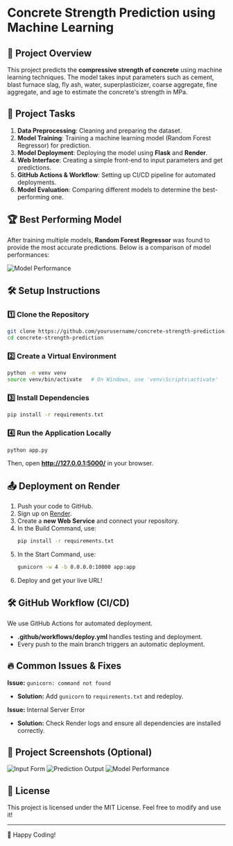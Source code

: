 # Concrete Strength Prediction using Machine Learning

## 📌 Project Overview
This project predicts the **compressive strength of concrete** using machine learning techniques. The model takes input parameters such as cement, blast furnace slag, fly ash, water, superplasticizer, coarse aggregate, fine aggregate, and age to estimate the concrete's strength in MPa.

## 🚀 Project Tasks
1. **Data Preprocessing**: Cleaning and preparing the dataset.
2. **Model Training**: Training a machine learning model (Random Forest Regressor) for prediction.
3. **Model Deployment**: Deploying the model using **Flask** and **Render**.
4. **Web Interface**: Creating a simple front-end to input parameters and get predictions.
5. **GitHub Actions & Workflow**: Setting up CI/CD pipeline for automated deployments.
6. **Model Evaluation**: Comparing different models to determine the best-performing one.

## 🏆 Best Performing Model
After training multiple models, **Random Forest Regressor** was found to provide the most accurate predictions. Below is a comparison of model performances:

![Model Performance](./images/model_performance.png)

## 🛠️ Setup Instructions

### 1️⃣ Clone the Repository
```bash
git clone https://github.com/yourusername/concrete-strength-prediction.git
cd concrete-strength-prediction
```

### 2️⃣ Create a Virtual Environment
```bash
python -m venv venv
source venv/bin/activate   # On Windows, use 'venv\Scripts\activate'
```

### 3️⃣ Install Dependencies
```bash
pip install -r requirements.txt
```

### 4️⃣ Run the Application Locally
```bash
python app.py
```

Then, open **http://127.0.0.1:5000/** in your browser.

## 📤 Deployment on Render
1. Push your code to GitHub.
2. Sign up on [Render](https://render.com/).
3. Create a **new Web Service** and connect your repository.
4. In the Build Command, use:
   ```bash
   pip install -r requirements.txt
   ```
5. In the Start Command, use:
   ```bash
   gunicorn -w 4 -b 0.0.0.0:10000 app:app
   ```
6. Deploy and get your live URL!

## 🛠️ GitHub Workflow (CI/CD)
We use GitHub Actions for automated deployment.
- **.github/workflows/deploy.yml** handles testing and deployment.
- Every push to the main branch triggers an automatic deployment.

## 🔥 Common Issues & Fixes
**Issue:** `gunicorn: command not found`
- **Solution:** Add `gunicorn` to `requirements.txt` and redeploy.

**Issue:** Internal Server Error
- **Solution:** Check Render logs and ensure all dependencies are installed correctly.

## 📸 Project Screenshots (Optional)
![Input Form](./images/input_form.png)
![Prediction Output](./images/output.png)
![Model Performance](./images/model_performance.png)

## 📜 License
This project is licensed under the MIT License. Feel free to modify and use it!

---
🚀 Happy Coding!

